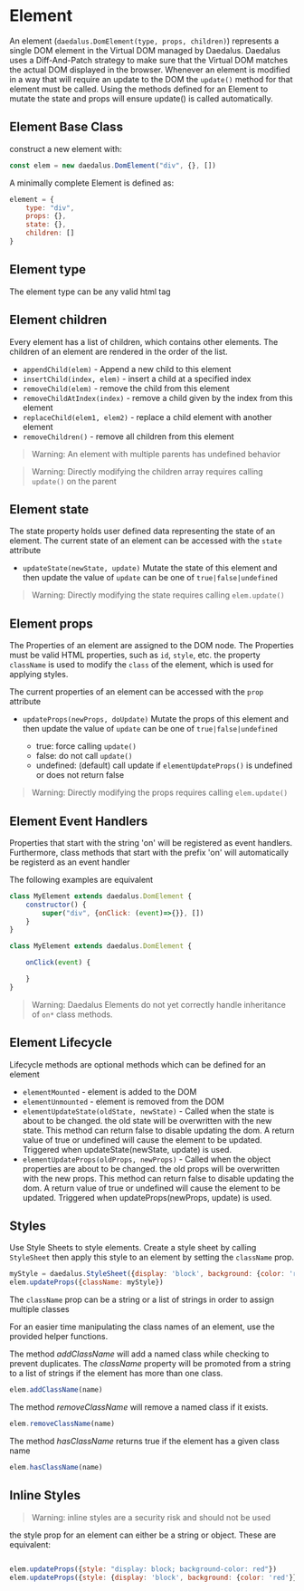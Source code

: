 

# Element

An element (`daedalus.DomElement(type, props, children)`) represents a single DOM element
in the Virtual DOM managed by Daedalus. Daedalus uses a Diff-And-Patch strategy to
make sure that the Virtual DOM matches the actual DOM displayed in the browser.
Whenever an element is modified in a way that will require an update to the DOM
the `update()` method for that element must be called. Using the methods
defined for an Element to mutate the state and props will ensure update()
is called automatically.

## Element Base Class

construct a new element with:
```javascript
const elem = new daedalus.DomElement("div", {}, [])
```

A minimally complete Element is defined as:

```javascript
element = {
    type: "div",
    props: {},
    state: {},
    children: []
}
```

## Element type

The element type can be any valid html tag

## Element children

Every element has a list of children, which contains other elements. The children
of an element are rendered in the order of the list.

- `appendChild(elem)` - Append a new child to this element
- `insertChild(index, elem)` - insert a child at a specified index
- `removeChild(elem)` - remove the child from this element
- `removeChildAtIndex(index)` - remove a child given by the index from this element
- `replaceChild(elem1, elem2)` - replace a child element with another element
- `removeChildren()` - remove all children from this element

> Warning: An element with multiple parents has undefined behavior

> Warning: Directly modifying the children array requires calling `update()` on the parent

## Element state

The state property holds user defined data representing the state of an element.
The current state of an element can be accessed with the `state` attribute

- `updateState(newState, update)`
Mutate the state of this element and then update
the value of `update` can be one of `true|false|undefined`

> Warning: Directly modifying the state requires calling `elem.update()`

## Element props

The Properties of an element are assigned to the DOM node. The Properties must be
valid HTML properties, such as `id`, `style`, etc. the property `className` is
used to modify the `class` of the element, which is used for applying styles.

The current properties of an element can be accessed with the `prop` attribute

- `updateProps(newProps, doUpdate)`
Mutate the props of this element and then update
the value of `update` can be one of `true|false|undefined`

  * true: force calling `update()`
  * false: do not call `update()`
  * undefined: (default) call update if `elementUpdateProps()` is undefined or does not return false

> Warning: Directly modifying the props requires calling `elem.update()`

## Element Event Handlers

Properties that start with the string 'on' will be registered as event
handlers. Furthermore, class methods that start with the prefix 'on'
will automatically be registerd as an event handler

The following examples are equivalent

```javascript
class MyElement extends daedalus.DomElement {
    constructor() {
        super("div", {onClick: (event)=>{}}, [])
    }
}
```

```javascript
class MyElement extends daedalus.DomElement {

    onClick(event) {

    }
}
```

> Warning: Daedalus Elements do not yet correctly handle inheritance of `on*` class methods.


## Element Lifecycle

Lifecycle methods are optional methods which can be defined for an element

- `elementMounted` - element is added to the DOM
- `elementUnmounted` - element is removed from the DOM
- `elementUpdateState(oldState, newState)` -
Called when the state is about to be changed. the old state will be overwritten
with the new state. This method can return false to disable updating the dom.
A return value of true or undefined will cause the element to be updated.
Triggered when updateState(newState, update) is used.
- `elementUpdateProps(oldProps, newProps)` -
Called when the object properties are about to be changed. the old props will
be overwritten with the new props. This method can return false to disable
updating the dom. A return value of true or undefined will cause the
element to be updated.
Triggered when updateProps(newProps, update) is used.

## Styles

Use Style Sheets to style elements. Create a style sheet by calling `StyleSheet`
then apply this style to an element by setting the `className` prop.

```javascript
myStyle = daedalus.StyleSheet({display: 'block', background: {color: 'red'});
elem.updateProps({className: myStyle})
````

The `className` prop can be a string or a list of strings in order to assign multiple classes

For an easier time manipulating the class names of an element, use the provided helper functions.

The method *addClassName* will add a named class while checking to prevent duplicates.
The *className* property will be promoted from a string to a list of strings if the element
has more than one class.

```javascript
elem.addClassName(name)
```

The method *removeClassName* will remove a named class if it exists.

```javascript
elem.removeClassName(name)
```

The method *hasClassName* returns true if the element has a given class name

```javascript
elem.hasClassName(name)
```

## Inline Styles

> Warning: inline styles are a security risk and should not be used

the style prop for an element can either be a string or object. These are equivalent:

```javascript

elem.updateProps({style: "display: block; background-color: red"})
elem.updateProps({style: {display: 'block', background: {color: 'red'}})
````


